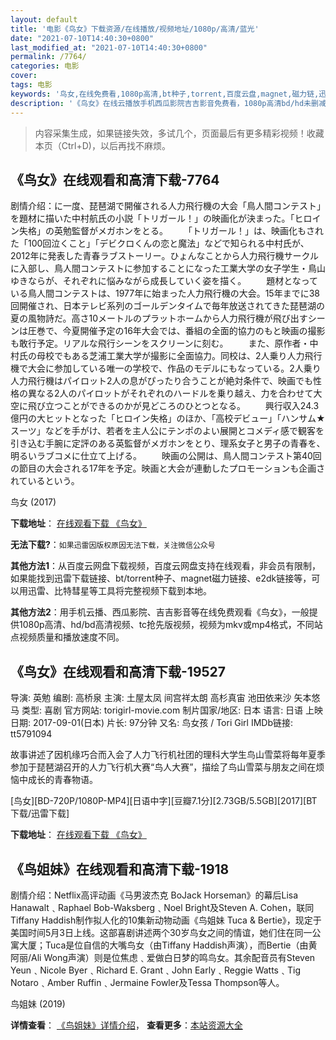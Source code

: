 ```yaml
---
layout: default
title: '电影《鸟女》下载资源/在线播放/视频地址/1080p/高清/蓝光'
date: "2021-07-10T14:40:30+0800"
last_modified_at: "2021-07-10T14:40:30+0800"
permalink: /7764/
categories: 电影
cover:
tags: 电影
keywords: '鸟女,在线免费看,1080p高清,bt种子,torrent,百度云盘,magnet,磁力链,迅雷下载资源'
description: '《鸟女》在线云播放手机西瓜影院吉吉影音免费看，1080p高清bd/hd未删减完整版和tc抢先枪版，mkv/mp4格式，附带bt/torrent种子、magnet/磁力链、百度云盘、网盘资源迅雷下载链接'
---
```


>内容采集生成，如果链接失效，多试几个，页面最后有更多精彩视频！收藏本页（Ctrl+D)，以后再找不麻烦。


## 《鸟女》在线观看和高清下载-7764

剧情介绍：に一度、琵琶湖で開催される人力飛行機の大会「鳥人間コンテスト」を題材に描いた中村航氏の小説「トリガール！」の映画化が決まった。「ヒロイン失格」の英勉監督がメガホンをとる。 　　「トリガール！」は、映画化もされた「100回泣くこと」「デビクロくんの恋と魔法」などで知られる中村氏が、2012年に発表した青春ラブストーリー。ひょんなことから人力飛行機サークルに入部し、鳥人間コンテストに参加することになった工業大学の女子学生・鳥山ゆきならが、それぞれに悩みながら成長していく姿を描く。 　　題材となっている鳥人間コンテストは、1977年に始まった人力飛行機の大会。15年までに38回開催され、日本テレビ系列のゴールデンタイムで毎年放送されてきた琵琶湖の夏の風物詩だ。高さ10メートルのプラットホームから人力飛行機が飛び出すシーンは圧巻で、今夏開催予定の16年大会では、番組の全面的協力のもと映画の撮影も敢行予定。リアルな飛行シーンをスクリーンに刻む。 　　また、原作者・中村氏の母校でもある芝浦工業大学が撮影に全面協力。同校は、2人乗り人力飛行機で大会に参加している唯一の学校で、作品のモデルにもなっている。2人乗り人力飛行機はパイロット2人の息がぴったり合うことが絶対条件で、映画でも性格の異なる2人のパイロットがそれぞれのハードルを乗り越え、力を合わせて大空に飛び立つことができるのかが見どころのひとつとなる。 　　興行収入24.3億円の大ヒットとなった「ヒロイン失格」のほか、「高校デビュー」「ハンサム★スーツ」などを手がけ、若者を主人公にテンポのよい展開とコメディ感で観客を引き込む手腕に定評のある英監督がメガホンをとり、理系女子と男子の青春を、明るいラブコメに仕立て上げる。 　　映画の公開は、鳥人間コンテスト第40回の節目の大会される17年を予定。映画と大会が連動したプロモーションも企画されているという。


鸟女 (2017)

**下载地址**： [在线观看下载 《鸟女》](https://www.btbtdy.me/btdy/dy12306.html) 


**无法下载?**：`如果迅雷因版权原因无法下载，关注微信公众号 `

**其他方法1**：从百度云网盘下载视频，百度云网盘支持在线观看，非会员有限制，如果能找到迅雷下载链接、bt/torrent种子、magnet磁力链接、e2dk链接等，可以用迅雷、比特彗星等工具将完整视频下载到本地。

**其他方法2**：用手机云播、西瓜影院、吉吉影音等在线免费观看《鸟女》，一般提供1080p高清、hd/bd高清视频、tc抢先版视频，视频为mkv或mp4格式，不同站点视频质量和播放速度不同。


## 《鸟女》在线观看和高清下载-19527

导演: 英勉 编剧: 高桥泉 主演: 土屋太凤 间宫祥太朗 高杉真宙 池田依来沙 矢本悠马 类型: 喜剧 官方网站: torigirl-movie.com 制片国家/地区: 日本 语言: 日语 上映日期: 2017-09-01(日本) 片长: 97分钟 又名: 鸟女孩 / Tori Girl IMDb链接: tt5791094

故事讲述了因机缘巧合而入会了人力飞行机社团的理科大学生鸟山雪菜将每年夏季参加于琵琶湖召开的人力飞行机大赛“鸟人大赛”，描绘了鸟山雪菜与朋友之间在烦恼中成长的青春物语。


[鸟女][BD-720P/1080P-MP4][日语中字][豆瓣7.1分][2.73GB/5.5GB][2017][BT下载/迅雷下载]

**下载地址**： [在线观看下载 《鸟女》](https://www.btdx8.com/torrent/nn_2017.html) 


## 《鸟姐妹》在线观看和高清下载-1918

剧情介绍：Netflix高评动画《马男波杰克 BoJack Horseman》的幕后Lisa Hanawalt﹑Raphael Bob-Waksberg﹑Noel Bright及Steven A. Cohen，联同Tiffany Haddish制作拟人化的10集新动物动画《鸟姐妹 Tuca & Bertie》，现定于美国时间5月3日上线。这部喜剧讲述两个30岁鸟女之间的情谊，她们住在同一公寓大厦；Tuca是位自信的大嘴鸟女（由Tiffany Haddish声演），而Bertie（由黄阿丽/Ali Wong声演）则是位焦虑﹑爱做白日梦的鸣鸟女。其余配音员有Steven Yeun﹑Nicole Byer﹑Richard E. Grant﹑John Early﹑Reggie Watts﹑Tig Notaro﹑Amber Ruffin﹑Jermaine Fowler及Tessa Thompson等人。


鸟姐妹 (2019)

**详情查看**： [《鸟姐妹》详情介绍](/movie/1918/)， **查看更多**：[本站资源大全](/movie/t/all/)

